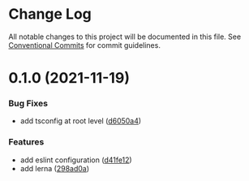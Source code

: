 # Change Log

All notable changes to this project will be documented in this file. See
[Conventional Commits](https://conventionalcommits.org) for commit guidelines.

# 0.1.0 (2021-11-19)

### Bug Fixes

- add tsconfig at root level
  ([d6050a4](https://github.com/chobe/monorepo-template/commit/d6050a4acbfecdf7021d8e731dc11b80ee16d525))

### Features

- add eslint configuration
  ([d41fe12](https://github.com/chobe/monorepo-template/commit/d41fe124e904690c9048e6285151eeaa2827bdc6))
- add lerna
  ([298ad0a](https://github.com/chobe/monorepo-template/commit/298ad0ad50e9096bfdfc2813fbf59f2b1da84fb2))
